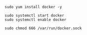 ```null
sudo yum install docker -y
```

```
sudo systemctl start docker
sudo systemctl enable docker
```

```null
sudo chmod 666 /var/run/docker.sock
```